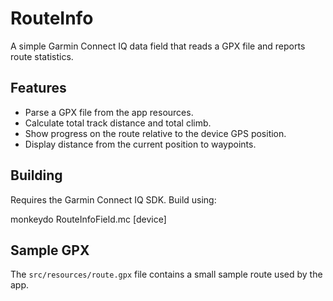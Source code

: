 # RouteInfo


A simple Garmin Connect IQ data field that reads a GPX file and reports route statistics.


## Features

* Parse a GPX file from the app resources.
* Calculate total track distance and total climb.
* Show progress on the route relative to the device GPS position.
* Display distance from the current position to waypoints.

## Building

Requires the Garmin Connect IQ SDK. Build using:


monkeydo RouteInfoField.mc [device]


## Sample GPX

The `src/resources/route.gpx` file contains a small sample route used by the app.
